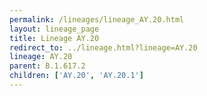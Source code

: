```yaml
---
permalink: /lineages/lineage_AY.20.html
layout: lineage_page
title: Lineage AY.20
redirect_to: ../lineage.html?lineage=AY.20
lineage: AY.20
parent: B.1.617.2
children: ['AY.20', 'AY.20.1']
---
```

